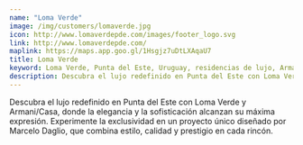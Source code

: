 ```yaml
---
name: "Loma Verde"
image: /img/customers/lomaverde.jpg
icon: http://www.lomaverdepde.com/images/footer_logo.svg
link: http://www.lomaverdepde.com/
maplink: https://maps.app.goo.gl/1Hsgjz7uDtLXAqaU7
title: Loma Verde
keyword: Loma Verde, Punta del Este, Uruguay, residencias de lujo, Armani/Casa, vida exclusiva
description: Descubra el lujo redefinido en Punta del Este con Loma Verde y Armani/Casa, donde la elegancia y la sofisticación alcanzan su máxima expresión. Experimente la exclusividad en un proyecto único diseñado por Marcelo Daglio, que combina estilo, calidad y prestigio en cada rincón.
---
```

Descubra el lujo redefinido en Punta del Este con Loma Verde y Armani/Casa, donde la elegancia y la sofisticación alcanzan su máxima expresión. Experimente la exclusividad en un proyecto único diseñado por Marcelo Daglio, que combina estilo, calidad y prestigio en cada rincón.

